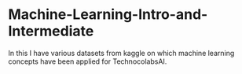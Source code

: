 # Machine-Learning-Intro-and-Intermediate
In this I have various datasets from kaggle on which machine learning concepts have been applied for TechnocolabsAI. 
